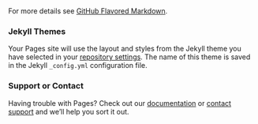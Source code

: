 <html>
<script src='https://d3js.org/d3.v5.min.js'></script>
<style> circle {fill: lightblue; stroke: black;} </style>
<body onload='init()'>
<svg width=300 height=300>
</svg>
<script>
async function init() {
  const data = await d3.csv(
    'https://flunky.github.io/cars2017.csv');

  var x = d3.scaleLog()
    .domain([10, 150])
    .range([0, 200])
    .base(10);

  var y = d3.scaleLog()
    .domain([10, 150])
    .range([200, 0])
    .base(10);

  d3.select("svg").append("g")
  .attr("transform","translate(50,50)")
  .selectAll("circle").data(data)
  .enter().append("circle")
  .attr("cx", function(d){return x(parseFloat(d.AverageCityMPG));})
  .attr("cy", function(d){return y(parseFloat(d.AverageHighwayMPG));})
  .attr("r", function(d){return parseFloat(d.EngineCylinders)+2;})

  d3.select("svg").append("g").attr("transform","translate(50,50)")
  .call(d3.axisLeft(y).tickValues([10,20,50,100]).tickFormat(d3.format("~s")))
  d3.select("svg").append("g").attr("transform","translate(50,250)")
  .call(d3.axisBottom(x).tickValues([10,20,50,100]).tickFormat(d3.format("~s")))
}
</script>
</body>
</html>

For more details see [GitHub Flavored Markdown](https://guides.github.com/features/mastering-markdown/).

### Jekyll Themes

Your Pages site will use the layout and styles from the Jekyll theme you have selected in your [repository settings](https://github.com/luwei2/dv_final/settings). The name of this theme is saved in the Jekyll `_config.yml` configuration file.

### Support or Contact

Having trouble with Pages? Check out our [documentation](https://help.github.com/categories/github-pages-basics/) or [contact support](https://github.com/contact) and we’ll help you sort it out.
